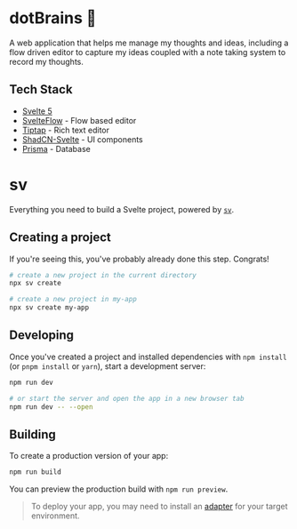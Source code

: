 # dotBrains 🧠

A web application that helps me manage my thoughts and ideas, including a flow driven editor to capture my ideas coupled with a note taking system to record my thoughts.

## Tech Stack

- [Svelte 5](https://svelte.dev/docs/svelte/overview)
- [SvelteFlow](https://github.com/xyflow/xyflow/tree/svelte-5) - Flow based editor
- [Tiptap](https://tiptap.dev/) - Rich text editor
- [ShadCN-Svelte](https://next.shadcn-svelte.com/) - UI components
- [Prisma](https://www.prisma.io/) - Database

# sv

Everything you need to build a Svelte project, powered by [`sv`](https://github.com/sveltejs/cli).

## Creating a project

If you're seeing this, you've probably already done this step. Congrats!

```bash
# create a new project in the current directory
npx sv create

# create a new project in my-app
npx sv create my-app
```

## Developing

Once you've created a project and installed dependencies with `npm install` (or `pnpm install` or `yarn`), start a development server:

```bash
npm run dev

# or start the server and open the app in a new browser tab
npm run dev -- --open
```

## Building

To create a production version of your app:

```bash
npm run build
```

You can preview the production build with `npm run preview`.

> To deploy your app, you may need to install an [adapter](https://svelte.dev/docs/kit/adapters) for your target environment.
